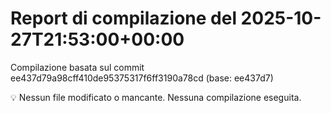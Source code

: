 # Report di compilazione del 2025-10-27T21:53:00+00:00

Compilazione basata sul commit ee437d79a98cff410de95375317f6ff3190a78cd (base: ee437d7)

💡 Nessun file modificato o mancante. Nessuna compilazione eseguita.
